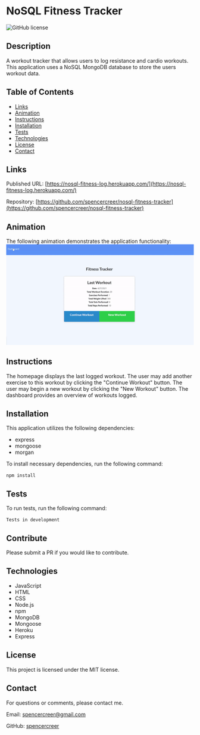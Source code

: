 # NoSQL Fitness Tracker
![GitHub license](https://img.shields.io/badge/license-MIT-blue.svg)

## Description
A workout tracker that allows users to log resistance and cardio workouts. This application uses a NoSQL MongoDB database to store the users workout data.

## Table of Contents
* [Links](#links)
* [Animation](#animation) 
* [Instructions](#instructions) 
* [Installation](#installations) 
* [Tests](#tests) 
* [Technologies](#technologies)  
* [License](#license)
* [Contact](#contact)

## Links
Published URL: [https://nosql-fitness-log.herokuapp.com/](https://nosql-fitness-log.herokuapp.com/)

Repository: [https://github.com/spencercreer/nosql-fitness-tracker](https://github.com/spencercreer/nosql-fitness-tracker)


## Animation
The following animation demonstrates the application functionality:
</br>
![NoSQL Fitness Tracker animation](./public/assets/fitness.gif)

## Instructions
The homepage displays the last logged workout. The user may add another exercise to this workout by clicking the "Continue Workout" button. The user may begin a new workout by clicking the "New Workout" button. The dashboard provides an overview of workouts logged.

## Installation
This application utilizes the following dependencies:

 * express
 * mongoose
 * morgan

To install necessary dependencies, run the following command:

  ```
  npm install
  ```

## Tests
To run tests, run the following command:

  ```
  Tests in development
  ```
    
## Contribute
Please submit a PR if you would like to contribute.

## Technologies
 * JavaScript
 * HTML
 * CSS
 * Node.js
 * npm
 * MongoDB
 * Mongoose
 * Heroku
 * Express

## License
This project is licensed under the MIT license.
## Contact
For questions or comments, please contact me.

Email: <a href="mailto: spencercreer@gmail.com" target="_blank">spencercreer@gmail.com</a>

GitHub: [spencercreer](https://github.com/spencercreer/)
